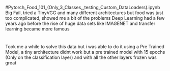 #Pytorch_Food_101_(Only_3_Classes,_testing_Custom_DataLoaders).ipynb
Big Fail, tried a TinyVGG and many different architectures but food was just too complicated, showed me a bit of the problems Deep Learning had a few years ago before the rise of huge data sets like IMAGENET and transfer learning became more famous

#




Took me a while to solve this data but i was able to do it using a Pre Trained Model, a tiny architecture didnt work but a pre trained model with 15 epochs (Only on the classification layer) and with all the other layers frozen was great
